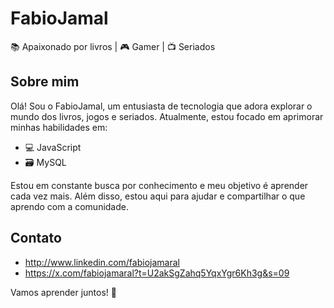 # FabioJamal

📚 Apaixonado por livros | 🎮 Gamer | 📺 Seriados

## Sobre mim
Olá! Sou o FabioJamal, um entusiasta de tecnologia que adora explorar o mundo dos livros, jogos e seriados. Atualmente, estou focado em aprimorar minhas habilidades em:

- 💻 JavaScript
- 🗃️ MySQL

Estou em constante busca por conhecimento e meu objetivo é aprender cada vez mais. Além disso, estou aqui para ajudar e compartilhar o que aprendo com a comunidade.

## Contato
- http://www.linkedin.com/fabiojamaral
- https://x.com/fabiojamaral?t=U2akSgZahq5YqxYgr6Kh3g&s=09

Vamos aprender juntos! 🚀

<!---
FabioJamaL/FabioJamaL is a ✨ special ✨ repository because its `README.md` (this file) appears on your GitHub profile.
You can click the Preview link to take a look at your changes.
--->
